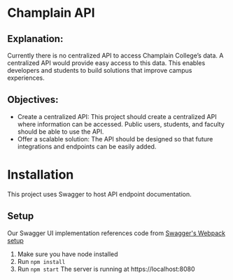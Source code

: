 # Champlain API

## Explanation:
Currently there is no centralized API to access Champlain College’s data. A centralized API would provide easy access to this data. This enables developers and students to build solutions that improve campus experiences.


## Objectives: 
- Create a centralized API: This project should create a centralized API where information can be accessed. Public users, students, and faculty should be able to use the API.
- Offer a scalable solution: The API should be designed so that future integrations and endpoints can be easily added.


# Installation
This project uses Swagger to host API endpoint documentation.
## Setup
Our Swagger UI implementation references code from [Swagger's Webpack setup](https://github.com/swagger-api/swagger-ui/tree/e5f9647433cbc9648c85ed12551db97fc0b16434/docs/samples/webpack-getting-started)
1. Make sure you have node installed
2. Run `npm install`
3. Run `npm start`
The server is running at https://localhost:8080